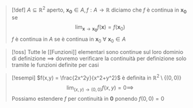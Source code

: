 >[!def]
>$A \subseteq \mathbb{R}^2$ aperto, $\mathbf{x_{0}} \in A, f : A \to \mathbb{R}$ diciamo che $f$ è continua in $\mathbf{x_{0}}$ se 
>$$ \lim_{ \mathbf{x} \to \mathbf{x_{0}} } f(\mathbf{x}) = f(\mathbf{x}_{0}) $$
>$f$ è continua in $A$ se è continua in $\mathbf{x}_{0}\ \forall\ \mathbf{x}_{0} \in A$ 


>[!oss]
>Tutte le [[Funzioni]] elementari sono continue sul loro dominio di definizione $\implies$ dovremo verificare la continuità per definizione solo tramite le funzioni definite per casi




>[!esempi]
>$f(x,y) = \frac{2x^2y}{x^2+y^2}$ è definita in $\mathbb{R}^2 \setminus \{(0,0)\}$ 
>$$\lim_{ (x,y) \to (0,0) } f(x,y) = 0 \implies$$
>Possiamo estendere $f$ per continuità in $\mathbf{0}$ ponendo $f(0,0) = 0$